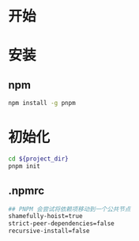 # 开始

# 安装

## npm

```bash
npm install -g pnpm
```

# 初始化

```bash
cd ${project_dir}
pnpm init
```

## .npmrc

```bash
## PNPM 会尝试将依赖项移动到一个公共节点
shamefully-hoist=true
strict-peer-dependencies=false
recursive-install=false
```